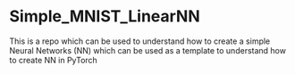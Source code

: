 # Simple_MNIST_LinearNN
This is a repo which can be used to understand how to create a simple Neural Networks (NN) which can be used as a template to understand how to create NN in PyTorch
